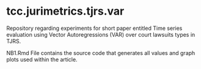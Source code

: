 # tcc.jurimetrics.tjrs.var
Repository regarding experiments for short paper entitled Time series evaluation using Vector Autoregressions (VAR) over court lawsuits types in TJRS.


NB1.Rmd File contains the source code that generates all values and graph plots used within the article.
